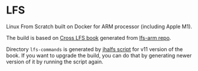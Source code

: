 # LFS

Linux From Scratch built on Docker for ARM processor (including Apple M1).

The build is based on [Cross LFS book](https://clfs.org/~kb0iic/lfs-systemd) generated from [lfs-arm repo](https://github.com/cross-lfs/lfs-arm#systemd).

Directory `lfs-commands` is generated by [jhalfs script](https://www.linuxfromscratch.org/alfs/download.html) for v11 version of the book. If you want to upgrade the build, you can do that by generating newer version of it by running the script again.
